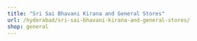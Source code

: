 ```yaml
---
title: "Sri Sai Bhavani Kirana and General Stores"
url: /hyderabad/sri-sai-bhavani-kirana-and-general-stores/
shop: general
---
```

